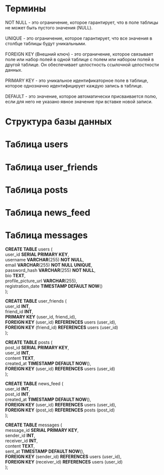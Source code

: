 # Термины

NOT NULL - это ограничение, которое гарантирует, что в поле таблицы не может быть пустого значения (NULL). \
\
UNIQUE - это ограничение, которое гарантирует, что все значения в столбце таблицы будут уникальными. \
\
FOREIGN KEY (Внешний ключ) - это ограничение, которое связывает поле или набор полей в одной таблице с полем или набором полей в другой таблице. Он обеспечивает целостность ссылочной целостности данных. \
\
PRIMARY KEY - это уникальное идентификаторное поле в таблице, которое однозначно идентифицирует каждую запись в таблице. \
\
DEFAULT - это значение, которое автоматически присваивается полю, если для него не указано явное значение при вставке новой записи. 

# Структура базы данных
# Таблица users
# Таблица user_friends
# Таблица posts
# Таблица news_feed
# Таблица messages

**CREATE TABLE** users ( \
    user_id **SERIAL PRIMARY KEY**, \
    username **VARCHAR**(255) **NOT NULL**, \
    email **VARCHAR**(255) **NOT NULL UNIQUE**, \
    password_hash **VARCHAR**(255) **NOT NULL**, \
    bio **TEXT**, \
    profile_picture_url **VARCHAR**(255), \
    registration_date **TIMESTAMP DEFAULT NOW**() \
    );

**CREATE TABLE** user_friends ( \
    user_id **INT**, \
    friend_id **INT**, \
    **PRIMARY KEY** (user_id, friend_id), \
    **FOREIGN KEY** (user_id) **REFERENCES** users (user_id), \
    **FOREIGN KEY** (friend_id) **REFERENCES** users (user_id) \
);

**CREATE TABLE** posts ( \
    post_id **SERIAL PRIMARY KEY**, \
    user_id **INT**, \
    content **TEXT**, \
    created_at **TIMESTAMP DEFAULT NOW**(), \
    **FOREIGN KEY** (user_id) **REFERENCES** users (user_id) \
);

**CREATE TABLE** news_feed ( \
    user_id **INT**, \
    post_id **INT**, \
    created_at **TIMESTAMP DEFAULT NOW**(), \
    **FOREIGN KEY** (user_id) **REFERENCES** users (user_id), \
    **FOREIGN KEY** (post_id) **REFERENCES** posts (post_id) \
);

**CREATE TABLE** messages ( \
    message_id **SERIAL PRIMARY KEY**, \
    sender_id **INT**, \
    receiver_id **INT**, \
    content **TEXT**, \
    sent_at **TIMESTAMP DEFAULT NOW**(), \
    **FOREIGN KEY** (sender_id) **REFERENCES** users (user_id), \
    **FOREIGN KEY** (receiver_id) **REFERENCES** users (user_id) \
); 
